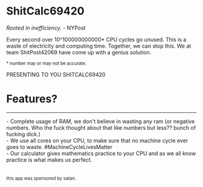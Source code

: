 # ShitCalc69420

_Rooted in inefficiency._ - NYPost

Every second over 10^100000000000* CPU cycles go unused. This is a waste of electricity and computing time. Together, we can stop this. We at team ShitPost42069 have come up with a genius solution.

<sub>* number may or may not be accurate.<sub>

PRESENTING TO YOU SHITCALC69420 

# Features?
<hr>
- Complete usage of RAM, we don't believe in wasting any ram (or negative numbers. Who the fuck thought about that like numbers but less?? bunch of fucking dick.)<br>
- We use all cores on your CPU, to make sure that no machine cycle ever goes to waste. #MachineCycleLivesMatter<br>
- Our calculator gives mathematics practice to your CPU and as we all know practice is what makes us perfect.<br>
<br>
<br>
<sub>this app was sponsored by satan.<sub>
